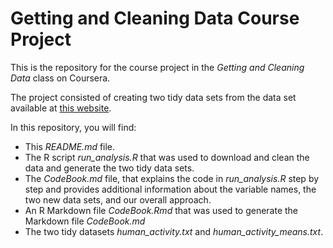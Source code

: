 # Getting and Cleaning Data Course Project

This is the repository for the course project in the *Getting and Cleaning Data* class on Coursera.

The project consisted of creating two tidy data sets from the data set available at [this website](http://archive.ics.uci.edu/ml/datasets/Human+Activity+Recognition+Using+Smartphones).

In this repository, you will find:

* This *README.md* file.
* The R script *run_analysis.R* that was used to download and clean the data and generate the two tidy data sets.
* The *CodeBook.md* file, that explains the code in *run_analysis.R* step by step and provides additional information about
the variable names, the two new data sets, and our overall approach.
* An R Markdown file *CodeBook.Rmd* that was used to generate the Markdown file *CodeBook.md*
* The two tidy datasets *human_activity.txt* and *human_activity_means.txt*.
